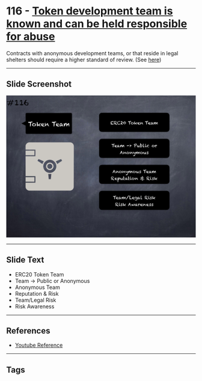 # 116 - [Token development team is known and can be held responsible for abuse](Token%20development%20team%20is%20known%20and%20can%20be%20held%20responsible%20for%20abuse.md)
Contracts with anonymous development teams, or that reside in legal shelters should require a higher standard of review. (See [here](https://github.com/crytic/building-secure-contracts/blob/master/development-guidelines/token_integration.md#owner-privileges))
___
## Slide Screenshot
![0116.png](../../images/5.Pitfalls%20and%20Best%20Practices%20201/116.png)
___
## Slide Text
- ERC20 Token Team
- Team -> Public or Anonymous
- Anonymous Team
- Reputation & Risk
- Team/Legal Risk
- Risk Awareness
___
## References
- [Youtube Reference](https://youtu.be/WGM1SF8twmw?t=1074)
___
## Tags